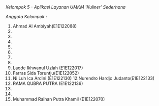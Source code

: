 *Kelompok 5 - Aplikasi Layanan UMKM 'Kuliner' Sederhana*


*Anggota Kelompok :*

1. Ahmad Al Ambiyah(E1E122088)
2.
3.
4.
5.
6.
7.
8.
9. Laode Ikhwanul Uzlah (E1E122017)
10. Farras Sida Toruntju(E1E122052)
11. Ni Luh Ica Ardini (E1E122130)
12.Nurendro Hardjo Judanto(E1E122133)
13. RAMA QUBRA PUTRA (E1E122136)
14.
15.
16. Muhammad Raihan Putra Khamil (E1E122070)
